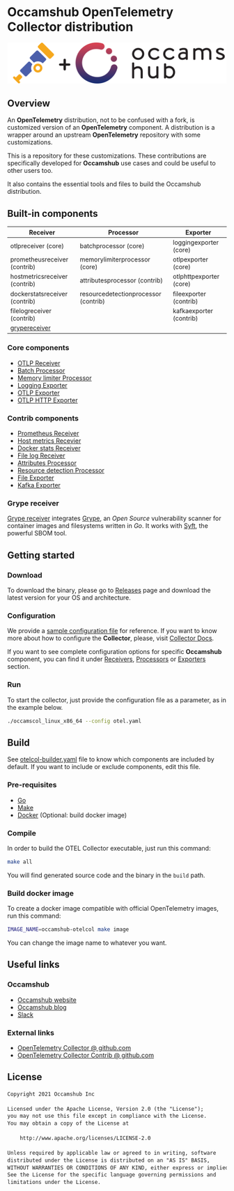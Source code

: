 # Occamshub OpenTelemetry Collector distribution

![Occamshub logo](assets/otel_occams_hub_black_horizontal.png)

## Overview

An __OpenTelemetry__ distribution,  not to be confused with a fork, is customized
version of an __OpenTelemetry__ component. A distribution is a wrapper around an
upstream __OpenTelemetry__ repository with some customizations.

This is a repository for these customizations. These contributions are
specifically developed for __Occamshub__ use cases and could be useful to 
other users too.

It also contains the essential tools and files to build the Occamshub distribution.

## Built-in components

| Receiver                                | Processor                            | Exporter                |
|-----------------------------------------|--------------------------------------|-------------------------|
| otlpreceiver (core)                     | batchprocessor (core)                | loggingexporter (core)  |
| prometheusreceiver (contrib)            | memorylimiterprocessor (core)        | otlpexporter (core)     |
| hostmetricsreceiver (contrib)           | attributesprocessor (contrib)        | otlphttpexporter (core) |
| dockerstatsreceiver (contrib)           | resourcedetectionprocessor (contrib) | fileexporter (contrib)  |
| filelogreceiver (contrib)               |                                      | kafkaexporter (contrib) |
| [grypereceiver](receiver/grypereceiver) |                                      |                         |

### Core components

* [OTLP Receiver](https://github.com/open-telemetry/opentelemetry-collector/tree/main/receiver/otlpreceiver)
* [Batch Processor](https://github.com/open-telemetry/opentelemetry-collector/tree/main/processor/batchprocessor)
* [Memory limiter Processor](https://github.com/open-telemetry/opentelemetry-collector/tree/main/processor/memorylimiterprocessor)
* [Logging Exporter](https://github.com/open-telemetry/opentelemetry-collector/tree/main/exporter/loggingexporter)
* [OTLP Exporter](https://github.com/open-telemetry/opentelemetry-collector/tree/main/exporter/otlpexporter)
* [OTLP HTTP Exporter](https://github.com/open-telemetry/opentelemetry-collector/tree/main/exporter/otlphttpexporter)

### Contrib components

* [Prometheus Receiver](https://github.com/open-telemetry/opentelemetry-collector-contrib/tree/main/receiver/prometheusreceiver)
* [Host metrics Recevier](https://github.com/open-telemetry/opentelemetry-collector-contrib/tree/main/receiver/hostmetricsreceiver)
* [Docker stats Receiver](https://github.com/open-telemetry/opentelemetry-collector-contrib/tree/main/receiver/dockerstatsreceiver)
* [File log Receiver](https://github.com/open-telemetry/opentelemetry-collector-contrib/tree/main/receiver/filelogreceiver)
* [Attributes Processor](https://github.com/open-telemetry/opentelemetry-collector-contrib/tree/main/processor/attributesprocessor)
* [Resource detection Processor](https://github.com/open-telemetry/opentelemetry-collector-contrib/tree/main/processor/resourcedetectionprocessor)
* [File Exporter](https://github.com/open-telemetry/opentelemetry-collector-contrib/tree/main/exporter/fileexporter)
* [Kafka Exporter](https://github.com/open-telemetry/opentelemetry-collector-contrib/tree/main/exporter/kafkaexporter)

### Grype receiver

[Grype receiver](receiver/grypereceiver) integrates [Grype](https://github.com/anchore/grype),
an _Open Source_ vulnerability scanner for container images and filesystems written in _Go_.
It works with [Syft](https://github.com/anchore/syft), the powerful SBOM tool.

## Getting started

### Download

To download the binary, please go to [Releases](https://github.com/occamshub-dev/occamshub-otel-distr/releases)
page and download the latest version for your OS and architecture.

### Configuration

We provide a [sample configuration file](otel.yaml) for reference. If you want to
know more about how to configure the __Collector__, please, visit
[Collector Docs](https://opentelemetry.io/docs/collector/).

If you want to see complete configuration options for specific __Occamshub__ component, you can
find it under [Receivers](receiver), [Processors](processor) or [Exporters](exporter)
section.

### Run

To start the collector, just provide the configuration file as a parameter, as in the
example below.

```bash
./occamscol_linux_x86_64 --config otel.yaml
```

## Build

See [otelcol-builder.yaml](otelcol-builder.yaml) file to know which components are
included by default. If you want to include or exclude components, edit this file.

### Pre-requisites

* [Go](https://go.dev)
* [Make](https://www.gnu.org/software/make/)
* [Docker](https://www.docker.com/) (Optional: build docker image)

### Compile

In order to build the OTEL Collector executable, just run this command:

```bash
make all
```

You will find generated source code and the binary in the `build` path.

### Build docker image

To create a docker image compatible with official OpenTelemetry images,
run this command:

```bash
IMAGE_NAME=occamshub-otelcol make image
```

You can change the image name to whatever you want.

## Useful links

### Occamshub

* [Occamshub website](https://occamshub.com)
* [Occamshub blog](https://blog.occamshub.com)
* [Slack](https://occamshub.slack.com)

### External links

* [OpenTelemetry Collector @ github.com](https://github.com/open-telemetry/opentelemetry-collector)
* [OpenTelemetry Collector Contrib @ github.com](https://github.com/open-telemetry/opentelemetry-collector-contrib)

## License

```txt
Copyright 2021 Occamshub Inc

Licensed under the Apache License, Version 2.0 (the "License");
you may not use this file except in compliance with the License.
You may obtain a copy of the License at

    http://www.apache.org/licenses/LICENSE-2.0

Unless required by applicable law or agreed to in writing, software
distributed under the License is distributed on an "AS IS" BASIS,
WITHOUT WARRANTIES OR CONDITIONS OF ANY KIND, either express or implied.
See the License for the specific language governing permissions and
limitations under the License.
```